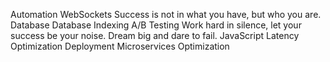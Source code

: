 Automation WebSockets Success is not in what you have, but who you are. Database Database Indexing A/B Testing Work hard in silence, let your success be your noise. Dream big and dare to fail. JavaScript Latency Optimization Deployment Microservices Optimization
